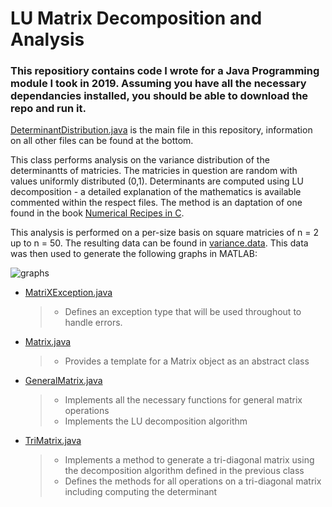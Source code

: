# LU Matrix Decomposition and Analysis

### This repositiory contains code I wrote for a Java Programming module I took in 2019. Assuming you have all the necessary dependancies installed, you should be able to download the repo and run it.

[DeterminantDistribution.java](https://github.com/r-reji/matrixLUDecomp/blob/main/src/DeterminantDistribution.java) is the main file in this repository, information on all other files can be found at the bottom.

This class performs analysis on the variance distribution of the determinantts of matricies. The matricies in question are random with values uniformly distributed (0,1). Determinants are computed using LU decomposition - a detailed explanation of the mathematics is available commented within the respect files. The method is an daptation of one found in the book [Numerical Recipes in C](https://www.amazon.co.uk/Numerical-Recipes-3rd-Scientific-Computing-dp-0521880688/dp/0521880688/ref=dp_ob_title_bk).

This analysis is performed on a per-size basis on square matricies of n = 2 up to n = 50. The resulting data can be found in [variance.data](https://github.com/r-reji/matrixLUDecomp/blob/main/variance.data). This data was then used to generate the following graphs in MATLAB:

![graphs](https://user-images.githubusercontent.com/112977394/196675926-e34aef00-5fa8-43ee-bca6-c39569b14494.png)

- [MatriXException.java](https://github.com/r-reji/matrixLUDecomp/blob/main/src/MatrixException.java)
  > - Defines an exception type that will be used throughout to handle errors.
- [Matrix.java](https://github.com/r-reji/matrixLUDecomp/blob/main/src/Matrix.java)
  > - Provides a template for a Matrix object as an abstract class
- [GeneralMatrix.java](https://github.com/r-reji/matrixLUDecomp/blob/main/src/GeneralMatrix.java)
  > - Implements all the necessary functions for general matrix operations
  > - Implements the LU decomposition algorithm
- [TriMatrix.java](https://github.com/r-reji/matrixLUDecomp/blob/main/src/TriMatrix.java)
  > - Implements a method to generate a tri-diagonal matrix using the decomposition algorithm defined in the previous class
  > - Defines the methods for all operations on a tri-diagonal matrix including computing the determinant
